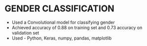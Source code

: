 # GENDER CLASSIFICATION
- Used a Convolutional model for classifying gender
- Achieved accuracy of 0.88 on training set and 0.73 accuracy on validation set
- Used - Python, Keras, numpy, pandas, matplotlib